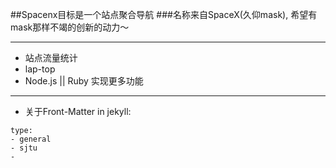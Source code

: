##Spacenx目标是一个站点聚合导航
###名称来自SpaceX(久仰mask), 希望有mask那样不竭的创新的动力～

---
* 站点流量统计
* lap-top
* Node.js || Ruby 实现更多功能
---

* 关于Front-Matter in jekyll:

```
type:
- general
- sjtu
- 
